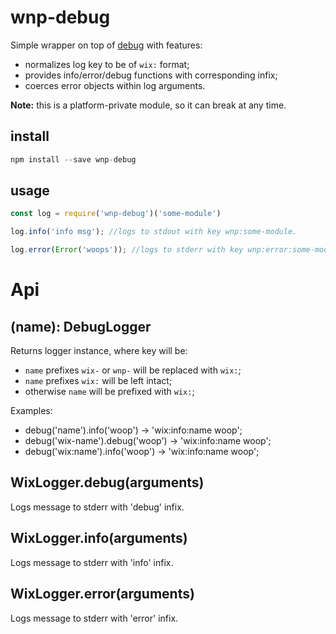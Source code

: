 # wnp-debug

Simple wrapper on top of [debug](https://www.npmjs.com/package/debug) with features:
 - normalizes log key to be of `wix:` format;
 - provides info/error/debug functions with corresponding infix;
 - coerces error objects within log arguments.

**Note:** this is a platform-private module, so it can break at any time.

## install

```js 
npm install --save wnp-debug
```

## usage

```js
const log = require('wnp-debug')('some-module')

log.info('info msg'); //logs to stdout with key wnp:some-module.

log.error(Error('woops')); //logs to stderr with key wnp:error:some-module.
```

# Api
## (name): DebugLogger
Returns logger instance, where key will be:
 - `name` prefixes `wix-` or `wnp-` will be replaced with `wix:`;
 - `name` prefixes `wix:` will be left intact;
 - otherwise `name` will be prefixed with `wix:`;

Examples: 
 - debug('name').info('woop') -> 'wix:info:name woop';
 - debug('wix-name').debug('woop') -> 'wix:info:name woop';
 - debug('wix:name').info('woop') -> 'wix:info:name woop'; 

## WixLogger.debug(arguments)
Logs message to stderr with 'debug' infix.

## WixLogger.info(arguments)
Logs message to stderr with 'info' infix.

## WixLogger.error(arguments)
Logs message to stderr with 'error' infix.